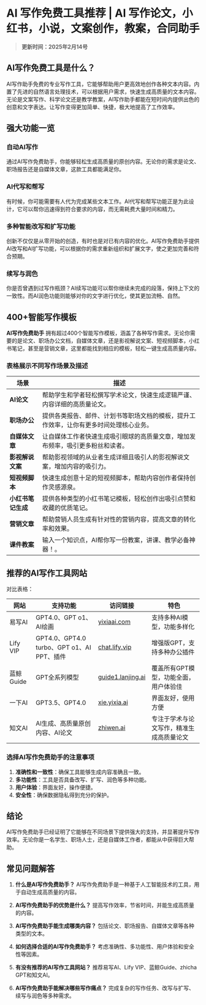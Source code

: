 # AI 写作免费工具推荐 | AI 写作论文，小红书，小说，文案创作，教案，合同助手

> **更新时间：2025年2月14号**

## AI写作免费工具是什么？
AI写作助手免费的专业写作工具，它能够帮助用户更高效地创作各种文本内容。内置了先进的自然语言处理技术，可以根据用户需求，快速生成高质量的文本内容。无论是文案写作、科学论文还是教学教案，AI写作助手都能在短时间内提供出色的创意和文字表达。让写作变得更加简单、快捷，极大地提高了工作效率。

## **强大功能一览**

### **自动AI写作**

通过AI写作免费助手，你能够轻松生成高质量的原创内容。无论你的需求是论文、职场报告还是自媒体文章，这款工具都能满足你。

### **AI代写和帮写**

有时候，你可能需要有人代为完成某些文本工作。AI代写和帮写功能正是为此设计，它可以帮你迅速得到符合要求的内容，而无需耗费大量时间和精力。

### **多种智能改写和扩写功能**

创新不仅仅是从零开始的创造，有时也是对已有内容的优化。AI写作免费助手提供AI改写和AI扩写功能，可以根据你的需求重新组织和扩展文字，使之更加完善和符合预期。

### **续写与润色**

你是否曾遇到过写作瓶颈？AI续写功能可以帮你继续未完成的段落，保持上下文的一致性。而AI润色功能则能够对你的文字进行优化，使其更加流畅、自然。

## **400+智能写作模板**

**AI写作免费助手** 拥有超过400个智能写作模板，涵盖了各种写作需求。无论你需要的是论文、职场办公文档，自媒体文章，还是影视解说文案、短视频脚本，小红书笔记，甚至是营销文章，这里都能找到相应的模板，轻松一键生成高质量内容。

### **表格展示不同写作场景及描述**

| 场景                | 描述                                                                                   |
| ------------------- | ------------------------------------------------------------------------------------- |
| **AI论文**          | 帮助学生和学者轻松撰写学术论文，快速生成逻辑严谨、内容详细的高质量论文。                       |
| **职场办公**        | 提供各类报告、邮件、计划书等职场文档的模板，提升工作效率，让你有更多时间处理核心业务。                |
| **自媒体文章**      | 让自媒体工作者快速生成吸引眼球的高质量文章，增加发布频率，吸引更多粉丝和读者。                   |
| **影视解说文案**    | 帮助影视领域的从业者生成详细且吸引人的影视解说文案，增加内容的吸引力。                           |
| **短视频脚本**      | 快速生成创意十足的短视频脚本，帮助内容创作者保持创作灵感源泉。                               |
| **小红书笔记生成**  | 提供各种类型的小红书笔记模板，轻松创作出吸引点赞和收藏的优质笔记。                             |
| **营销文章**        | 帮助营销人员生成有针对性的营销内容，提高文章的转化率和效果。                                  |
| **课件教案**        | 输入一个知识点，AI帮你写一份教案，讲课、教学必备神器！。                                  |

## **推荐的AI写作工具网站**

对比表格：

| 网站      | 支持功能                             | 访问链接                              | 特色                                |
| --------- | ----------------------------------- | ------------------------------------- | ----------------------------------- |
| 易写AI    | GPT4.0、GPT o1、AI绘画               | [yixiaai.com](https://www.yixiaai.com)| 支持多种AI模型，功能多样化           |
| Lify VIP  | GPT4.0、GPT4.0 turbo、GPT o1、AI PPT、插件 | [chat.lify.vip](https://chat.lify.vip) | 增强版GPT，支持多种办公插件           |
| 蓝鲸Guide | GPT全系列模型                       | [guide1.lanjing.ai](https://guide1.lanjing.ai) | 覆盖所有GPT模型，功能全面，用户体验佳   |
| 一下AI| GPT3.5、GPT4.0                      | [xie.yixia.ai](https://xie.yixia.ai)      | 界面友好，使用方便                     |
| 知文AI    | AI生成、高质量原创内容、AI论文       | [zhiwen.ai](https://www.zhiwen.ai)    | 专注于学术与论文写作，精准生成高质量论文 |

### **选择AI写作免费助手的注意事项**

1. **准确性和一致性**：确保工具能够生成内容准确且一致。
2. **多功能性**：工具是否具备改写、扩写、润色等多种功能。
3. **用户体验**：界面友好，操作便捷。
4. **安全性**：确保数据隐私得到充分的保护。

## **结论**

AI写作免费助手已经证明了它能够在不同场景下提供强大的支持，并显著提升写作效率。无论你是一名学生、职场人士，还是自媒体工作者，都能从中获得巨大帮助。

## **常见问题解答**

1. **什么是AI写作免费助手？**
   AI写作免费助手是一种基于人工智能技术的工具，用于自动生成高质量的内容。

2. **AI写作免费助手的优势是什么？**
   提高写作效率，节省时间，并能生成高质量的内容。

3. **AI写作免费助手能生成哪类内容？**
   包括论文、职场报告、自媒体文章等各种类型的文本。

4. **如何选择合适的AI写作免费助手？**
   考虑准确性、多功能性、用户体验和安全性等因素。

5. **有没有推荐的AI写作工具网站？**
   推荐易写AI、Lify VIP、蓝鲸Guide、zhicha GPT和知文AI。

6. **AI写作免费助手能解决哪些写作痛点？**
   完成复杂的写作任务、改写与扩写、续写与润色等多种需求。
